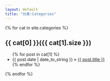 ```yaml
---
layout: default
title: "分类:Categories"
---
```


<div>
{% for cat in site.categories %}
    <h2>{{ cat[0] }}({{ cat[1].size }})</h2>
    <ul class="category-list">
   {% for post in cat[1] %} 
   <li><span>{{ post.date | date_to_string }}</span> &raquo; <a href ="{{ post.url }}">{{ post.title }}</a></li>
    {% endfor %}
    </ul>
{% endfor %}
</div>
